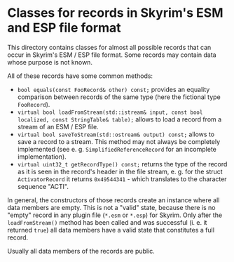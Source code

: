 # Classes for records in Skyrim's ESM and ESP file format

This directory contains classes for almost all possible records that can occur
in Skyrim's ESM / ESP file format. Some records may contain data whose purpose
is not known.

All of these records have some common methods:

* `bool equals(const FooRecord& other) const;` provides an equality comparison
  between records of the same type (here the fictional type `FooRecord`).
* `virtual bool loadFromStream(std::istream& input, const bool localized, const StringTable& table);`
  allows to load a record from a stream of an ESM / ESP file.
* `virtual bool saveToStream(std::ostream& output) const;` allows to save a
  record to a stream. This method may not always be completely implemented (see
  e. g. `SimplifiedReferenceRecord` for an incomplete implementation).
* `virtual uint32_t getRecordType() const;` returns the type of the record as it
  is seen in the record's header in the file stream, e. g. for the struct 
  `ActivatorRecord` it returns `0x49544341` - which translates to the character
  sequence "ACTI".

In general, the constructors of those records create an instance where all data
members are empty. This is not a "valid" state, because there is no "empty"
record in any plugin file (`*.esm` or `*.esp`) for Skyrim. Only after the
`loadFromStream()` method has been called and was successful (i. e. it returned
`true`) all data members have a valid state that constitutes a full record.

Usually all data members of the records are public.
